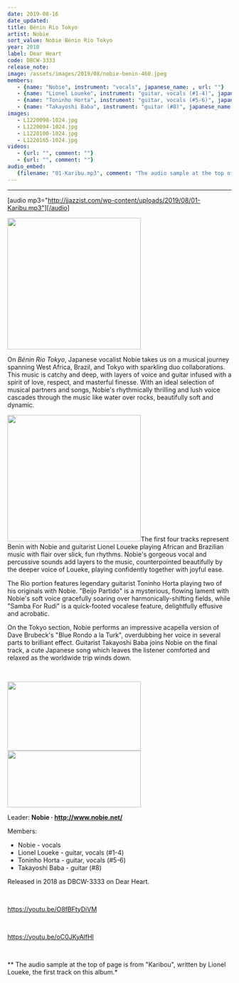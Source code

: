 ```yaml
---
date: 2019-08-16
date_updated: 
title: Bénin Rio Tokyo
artist: Nobie
sort_value: Nobie Bénin Rio Tokyo
year: 2018
label: Dear Heart
code: DBCW-3333
release_note: 
image: /assets/images/2019/08/nobie-benin-460.jpeg
members:
   - {name: "Nobie", instrument: "vocals", japanese_name: , url: ""}
   - {name: "Lionel Loueke", instrument: "guitar, vocals (#1-4)", japanese_name: , url: ""}
   - {name: "Toninho Horta", instrument: "guitar, vocals (#5-6)", japanese_name: , url: ""}
   - {name: "Takayoshi Baba", instrument: "guitar (#8)", japanese_name: , url: ""}
images: 
   - L1220090-1024.jpg
   - L1220094-1024.jpg
   - L1220100-1024.jpg
   - L1220105-1024.jpg
videos: 
   - {url: "", comment: ""}
   - {url: "", comment: ""}
audio_embed:
   {filename: "01-Karibu.mp3", comment: "The audio sample at the top of page is from \"Karibou\", written by Lionel Loueke, the first track on this album:"}
---
```

---
[audio mp3="http://jjazzist.com/wp-content/uploads/2019/08/01-Karibu.mp3"][/audio]

<a href="http://www.jjazzist.com/wp-content/uploads/2018/12/L1220090.jpg"><img class="size-medium wp-image-3346 alignright" src="http://www.jjazzist.com/wp-content/uploads/2018/12/L1220090-300x295.jpg" alt="" width="300" height="295" /></a>

On *Bénin Rio Tokyo*, Japanese vocalist Nobie takes us on a musical journey spanning West Africa, Brazil, and Tokyo with sparkling duo collaborations. This music is catchy and deep, with layers of voice and guitar infused with a spirit of love, respect, and masterful finesse. With an ideal selection of musical partners and songs, Nobie's rhythmically thrilling and lush voice cascades through the music like water over rocks, beautifully soft and dynamic.

<a href="http://www.jjazzist.com/wp-content/uploads/2018/12/L1220094.jpg"><img class="size-medium wp-image-3347 alignright" src="http://www.jjazzist.com/wp-content/uploads/2018/12/L1220094-300x284.jpg" alt="" width="300" height="284" /></a>The first four tracks represent Benin with Nobie and guitarist Lionel Loueke playing African and Brazilian music with flair over slick, fun rhythms. Nobie's gorgeous vocal and percussive sounds add layers to the music, counterpointed beautifully by the deeper voice of Loueke, playing confidently together with joyful ease.

The Rio portion features legendary guitarist Toninho Horta playing two of his originals with Nobie. "Beijo Partido" is a mysterious, flowing lament with Nobie's soft voice gracefully soaring over harmonically-shifting fields, while "Samba For Rudi" is a quick-footed vocalese feature, delightfully effusive and acrobatic.

On the Tokyo section, Nobie performs an impressive acapella version of Dave Brubeck's "Blue Rondo a la Turk", overdubbing her voice in several parts to brilliant effect. Guitarist Takayoshi Baba joins Nobie on the final track, a cute Japanese song which leaves the listener comforted and relaxed as the worldwide trip winds down.

&nbsp;

<a href="http://www.jjazzist.com/wp-content/uploads/2018/12/L1220100.jpg"><img class="alignnone size-medium wp-image-3348" src="http://www.jjazzist.com/wp-content/uploads/2018/12/L1220100-300x155.jpg" alt="" width="300" height="155" /></a> <a href="http://www.jjazzist.com/wp-content/uploads/2018/12/L1220105.jpg"><img class="alignnone size-medium wp-image-3349" src="http://www.jjazzist.com/wp-content/uploads/2018/12/L1220105-300x127.jpg" alt="" width="300" height="127" /></a>

Leader: <strong>Nobie · <a href="http://www.nobie.net/">http://www.nobie.net/</a></strong>

Members:
<ul>
 	<li>Nobie - vocals</li>
 	<li>Lionel Loueke - guitar, vocals (#1-4)</li>
 	<li>Toninho Horta - guitar, vocals (#5-6)</li>
 	<li>Takayoshi Baba - guitar (#8)</li>
</ul>
Released in 2018 as DBCW-3333 on Dear Heart.

&nbsp;

https://youtu.be/O8fBFtyDiVM

&nbsp;

https://youtu.be/oC0JKyAlfHI

&nbsp;

** The audio sample at the top of page is from "Karibou", written by Lionel Loueke, the first track on this album.*


